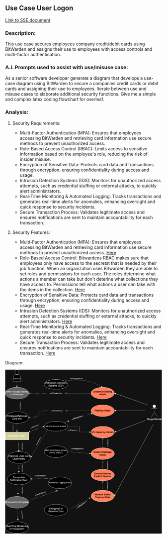 ## Use Case User Logon
[Link to SSE document](https://github.com/PatrickBN/CYBR8420_Team5/blob/main/Software%20Security%20Engineering.md)

### Description:

This use case secures employees company credit/debit cards using BitWarden and assigns their use to employees with access controls and multi-factor authentication.

### A.I. Prompts used to assist with use/misuse case:

As a senior software developer generate a diagram that develops a use-case diagram using BitWarden to secure a companies credit cards or debit cards and assigning their use to employees. Iterate between use and misuse cases to elaborate additional security functions. Give me a simple and complex latex coding flowchart for overleaf.

### Analysis:
  
  1. Security Requirements:
      * Multi-Factor Authentication (MFA): Ensures that employees accessing BitWarden and retrieving card information use secure methods to prevent unauthorized access.
      * Role-Based Access Control (RBAC): Limits access to sensitive information based on the employee's role, reducing the risk of insider misuse.
      * Encryption of Sensitive Data: Protects card data and transactions through encryption, ensuring confidentiality during access and usage.
      * Intrusion Detection Systems (IDS): Monitors for unauthorized access attempts, such as credential stuffing or external attacks, to quickly alert administrators.
      * Real-Time Monitoring & Automated Logging: Tracks transactions and generates real-time alerts for anomalies, enhancing oversight and quick response to security incidents.
      * Secure Transaction Process: Validates legitimate access and ensures notifications are sent to maintain accountability for each transaction.

  2. Security Features:
      * Multi-Factor Authentication (MFA): Ensures that employees accessing BitWarden and retrieving card information use secure methods to prevent unauthorized access. [Here](https://bitwarden.com/help/bitwarden-authenticator/)
      * Role-Based Access Control: Bitwardens RBAC makes sure that employees only have access to the secretst that is needed by their job function. When an organization uses Bitwarden they are able to set roles and permissions for each user. The roles determine what actions a member can take but don't deterine what collections they have access to. Permissions tell what actions a user can take with the items in the collection. [Here](https://bitwarden.com/help/user-types-access-control/)
      * Encryption of Sensitive Data: Protects card data and transactions through encryption, ensuring confidentiality during access and usage. [Here](https://bitwarden.com/help/bitwarden-security-white-paper/)
      * Intrusion Detection Systems (IDS): Monitors for unauthorized access attempts, such as credential stuffing or external attacks, to quickly alert administrators. [Here](https://bitwarden.com/help/bitwarden-security-white-paper/)
      * Real-Time Monitoring & Automated Logging: Tracks transactions and generates real-time alerts for anomalies, enhancing oversight and quick response to security incidents. [Here](https://bitwarden.com/help/event-logs/)
      * Secure Transaction Process: Validates legitimate access and ensures notifications are sent to maintain accountability for each transaction. [Here](https://bitwarden.com/help/bitwarden-security-white-paper/)

Diagram:

![](https://github.com/PatrickBN/CYBR8420_Team5/blob/4d1a3793dfebfd19ebfa1a84eed433eb46815118/Use%20case%20drafts/SSE%20Secure%20Payments/Use-Misuse%20Case%204(1-1).drawio.png)
